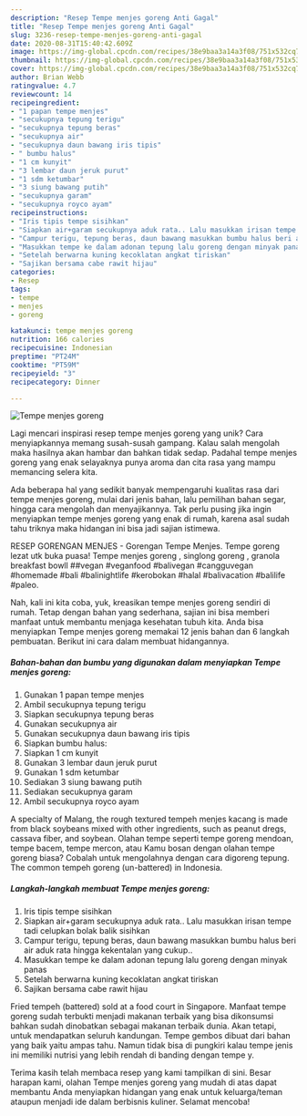 ```yaml
---
description: "Resep Tempe menjes goreng Anti Gagal"
title: "Resep Tempe menjes goreng Anti Gagal"
slug: 3236-resep-tempe-menjes-goreng-anti-gagal
date: 2020-08-31T15:40:42.609Z
image: https://img-global.cpcdn.com/recipes/38e9baa3a14a3f08/751x532cq70/tempe-menjes-goreng-foto-resep-utama.jpg
thumbnail: https://img-global.cpcdn.com/recipes/38e9baa3a14a3f08/751x532cq70/tempe-menjes-goreng-foto-resep-utama.jpg
cover: https://img-global.cpcdn.com/recipes/38e9baa3a14a3f08/751x532cq70/tempe-menjes-goreng-foto-resep-utama.jpg
author: Brian Webb
ratingvalue: 4.7
reviewcount: 14
recipeingredient:
- "1 papan tempe menjes"
- "secukupnya tepung terigu"
- "secukupnya tepung beras"
- "secukupnya air"
- "secukupnya daun bawang iris tipis"
- " bumbu halus"
- "1 cm kunyit"
- "3 lembar daun jeruk purut"
- "1 sdm ketumbar"
- "3 siung bawang putih"
- "secukupnya garam"
- "secukupnya royco ayam"
recipeinstructions:
- "Iris tipis tempe sisihkan"
- "Siapkan air+garam secukupnya aduk rata.. Lalu masukkan irisan tempe tadi celupkan bolak balik sisihkan"
- "Campur terigu, tepung beras, daun bawang masukkan bumbu halus beri air aduk rata hingga kekentalan yang cukup.."
- "Masukkan tempe ke dalam adonan tepung lalu goreng dengan minyak panas"
- "Setelah berwarna kuning kecoklatan angkat tiriskan"
- "Sajikan bersama cabe rawit hijau"
categories:
- Resep
tags:
- tempe
- menjes
- goreng

katakunci: tempe menjes goreng 
nutrition: 166 calories
recipecuisine: Indonesian
preptime: "PT24M"
cooktime: "PT59M"
recipeyield: "3"
recipecategory: Dinner

---
```



![Tempe menjes goreng](https://img-global.cpcdn.com/recipes/38e9baa3a14a3f08/751x532cq70/tempe-menjes-goreng-foto-resep-utama.jpg)

Lagi mencari inspirasi resep tempe menjes goreng yang unik? Cara menyiapkannya memang susah-susah gampang. Kalau salah mengolah maka hasilnya akan hambar dan bahkan tidak sedap. Padahal tempe menjes goreng yang enak selayaknya punya aroma dan cita rasa yang mampu memancing selera kita.

Ada beberapa hal yang sedikit banyak mempengaruhi kualitas rasa dari tempe menjes goreng, mulai dari jenis bahan, lalu pemilihan bahan segar, hingga cara mengolah dan menyajikannya. Tak perlu pusing jika ingin menyiapkan tempe menjes goreng yang enak di rumah, karena asal sudah tahu triknya maka hidangan ini bisa jadi sajian istimewa.

RESEP GORENGAN MENJES - Gorengan Tempe Menjes. Tempe goreng lezat utk buka puasa! Tempe menjes goreng , singlong goreng , granola breakfast bowll ##vegan #veganfood #balivegan #cangguvegan #homemade #bali #balinightlife #kerobokan #halal #balivacation #balilife #paleo.


Nah, kali ini kita coba, yuk, kreasikan tempe menjes goreng sendiri di rumah. Tetap dengan bahan yang sederhana, sajian ini bisa memberi manfaat untuk membantu menjaga kesehatan tubuh kita. Anda bisa menyiapkan Tempe menjes goreng memakai 12 jenis bahan dan 6 langkah pembuatan. Berikut ini cara dalam membuat hidangannya.

<!--inarticleads1-->

##### Bahan-bahan dan bumbu yang digunakan dalam menyiapkan Tempe menjes goreng:

1. Gunakan 1 papan tempe menjes
1. Ambil secukupnya tepung terigu
1. Siapkan secukupnya tepung beras
1. Gunakan secukupnya air
1. Gunakan secukupnya daun bawang iris tipis
1. Siapkan  bumbu halus:
1. Siapkan 1 cm kunyit
1. Gunakan 3 lembar daun jeruk purut
1. Gunakan 1 sdm ketumbar
1. Sediakan 3 siung bawang putih
1. Sediakan secukupnya garam
1. Ambil secukupnya royco ayam


A specialty of Malang, the rough textured tempeh menjes kacang is made from black soybeans mixed with other ingredients, such as peanut dregs, cassava fiber, and soybean. Olahan tempe seperti tempe goreng mendoan, tempe bacem, tempe mercon, atau Kamu bosan dengan olahan tempe goreng biasa? Cobalah untuk mengolahnya dengan cara digoreng tepung. The common tempeh goreng (un-battered) in Indonesia. 

<!--inarticleads2-->

##### Langkah-langkah membuat Tempe menjes goreng:

1. Iris tipis tempe sisihkan
1. Siapkan air+garam secukupnya aduk rata.. Lalu masukkan irisan tempe tadi celupkan bolak balik sisihkan
1. Campur terigu, tepung beras, daun bawang masukkan bumbu halus beri air aduk rata hingga kekentalan yang cukup..
1. Masukkan tempe ke dalam adonan tepung lalu goreng dengan minyak panas
1. Setelah berwarna kuning kecoklatan angkat tiriskan
1. Sajikan bersama cabe rawit hijau


Fried tempeh (battered) sold at a food court in Singapore. Manfaat tempe goreng sudah terbukti menjadi makanan terbaik yang bisa dikonsumsi bahkan sudah dinobatkan sebagai makanan terbaik dunia. Akan tetapi, untuk mendapatkan seluruh kandungan. Tempe gembos dibuat dari bahan yang baik yaitu ampas tahu. Namun tidak bisa di pungkiri kalau tempe jenis ini memiliki nutrisi yang lebih rendah di banding dengan tempe y. 

Terima kasih telah membaca resep yang kami tampilkan di sini. Besar harapan kami, olahan Tempe menjes goreng yang mudah di atas dapat membantu Anda menyiapkan hidangan yang enak untuk keluarga/teman ataupun menjadi ide dalam berbisnis kuliner. Selamat mencoba!
